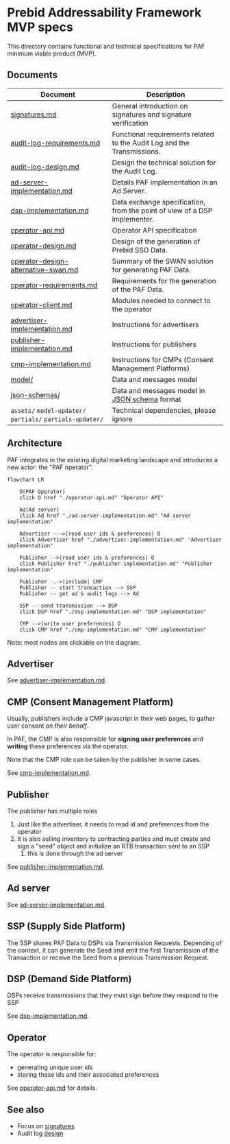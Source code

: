 # Prebid Addressability Framework MVP specs

This directory contains functional and technical specifications for PAF minimum viable product (MVP). 

## Documents

| Document                                                                   | Description                                                                                         |
|----------------------------------------------------------------------------|-----------------------------------------------------------------------------------------------------|
| [signatures.md](signatures.md)                                             | General introduction on signatures and signature verification                                       |
| [audit-log-requirements.md](audit-log-requirements.md)                     | Functional requirements related to the Audit Log and the Transmissions.                             |
| [audit-log-design.md](audit-log-design.md)                                 | Design the technical solution for the Audit Log.                                                    |
| [ad-server-implementation.md](ad-server-implementation.md)                 | Details PAF implementation in an Ad Server.                                                         |
| [dsp-implementation.md](dsp-implementation.md)                             | Data exchange specification, from the point of view of a DSP implementer.                           |
| [operator-api.md](operator-api.md)                                         | Operator API specification                                                                          |
| [operator-design.md](operator-design.md)                                   | Design of the generation of Prebid SSO Data.                                                        |
| [operator-design-alternative-swan.md](operator-design-alternative-swan.md) | Summary of the SWAN solution for generating PAF Data.                                               |
| [operator-requirements.md](operator-requirements.md)                       | Requirements for the generation of the PAF Data.                                                    |
| [operator-client.md](operator-client.md)                                   | Modules needed to connect to the operator                                                           |
| [advertiser-implementation.md](advertiser-implementation.md)               | Instructions for advertisers                                                                        |
| [publisher-implementation.md](publisher-implementation.md)                 | Instructions for publishers                                                                         |
| [cmp-implementation.md](cmp-implementation.md)                             | Instructions for CMPs (Consent Management Platforms)                                                |
| [model/](model)                                                            | Data and messages model                                                                             |
| [json-schemas/](json-schemas)                                              | Data and messages model in [JSON schema](https://json-schema.org/understanding-json-schema/) format |
| `assets/` `model-updater/` `partials/` `partials-updater/`                 | Technical dependencies, please ignore                                                               |


## Architecture

PAF integrates in the existing digital marketing landscape and introduces a new actor: the "PAF operator".

```mermaid
flowchart LR
    
    O(PAF Operator)
    click O href "./operator-api.md" "Operator API"
    
    Ad(Ad server)
    click Ad href "./ad-server-implementation.md" "Ad server implementation"
    
    Advertiser --->|read user ids & preferences| O
    click Advertiser href "./advertiser-implementation.md" "Advertiser implementation"
    
    Publisher -->|read user ids & preferences| O
    click Publisher href "./publisher-implementation.md" "Publisher implementation"
    
    Publisher -.->|include| CMP
    Publisher -- start transaction --> SSP
    Publisher -- get ad & audit logs --> Ad
    
    SSP -- send transmission --> DSP
    click DSP href "./dsp-implementation.md" "DSP implementation"
    
    CMP -->|write user preferences| O
    click CMP href "./cmp-implementation.md" "CMP implementation"

```

Note: most nodes are clickable on the diagram.

## Advertiser

See [advertiser-implementation.md](advertiser-implementation.md).

## CMP (Consent Management Platform)

Usually, publishers include a CMP javascript in their web pages, to gather user consent _on their behalf_.

In PAF, the CMP is also responsible for **signing user preferences** and **writing** these preferences via the operator.

Note that the CMP role can be taken by the publisher in some cases.

See [cmp-implementation.md](cmp-implementation.md).

## Publisher

The publisher has multiple roles

1. Just like the advertiser, it needs to read id and preferences from the operator
2. It is also selling inventory to contracting parties and must create and sign a "seed" object and initialize an RTB transaction sent to an SSP
   1. this is done through the ad server

See [publisher-implementation.md](publisher-implementation.md).

## Ad server

See [ad-server-implementation.md](ad-server-implementation.md).

## SSP (Supply Side Platform)

The SSP shares PAF Data to DSPs via Transmission Requests. Depending of the context, it can generate the Seed and emit the first Transmission of the Transaction or receive the Seed from a previous Transmission Request.

## DSP (Demand Side Platform)

DSPs receive transmissions that they must sign before they respond to the SSP

See [dsp-implementation.md](dsp-implementation.md).

## Operator

The operator is responsible for:
- generating unique user ids
- storing these ids and their associated preferences

See [operator-api.md](operator-api.md) for details.

## See also

- Focus on [signatures](signatures.md)
- Audit log [design](audit-log-design.md)
